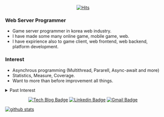 <div align=center>

[![Hits](https://hits.seeyoufarm.com/api/count/incr/badge.svg?url=https%3A%2F%2Fgithub.com%2F1akewood)](https://hits.seeyoufarm.com) 

</div>

### Web Server Programmer

- Game server programmer in korea web industry.
- I have made some many online game, mobile game, web.
- I have expirience also to game client, web frontend, web backend, platform development.

### Interest

- Asynchrous programming (Multithread, Pararell, Async-await and more)
- Statistics, Measure, Coverage.
- Want to more than before improvement all things.
<details>
<summary>Past Interest</summary>
<div markdown="1">

|제목|내용|
|--|--|
|1|1|
|2|10|

</div>
</details>

<div align=center>

[![Tech Blog Badge](http://img.shields.io/badge/-Tech%20blog-black?style=flat-square&logo=github&link=https://1akewood.github.io/)](https://1akewood.github.io/) 
[![Linkedin Badge](https://img.shields.io/badge/-LinkedIn-blue?style=flat-square&logo=Linkedin&logoColor=white&link=https://www.linkedin.com/in/elky-96299bb1//)](https://www.linkedin.com/in/elky-96299bb1/) 
[![Gmail Badge](https://img.shields.io/badge/-Gmail-d14836?style=flat-square&logo=Gmail&logoColor=white&link=mailto:sangwoo98.kang@gmail.com)](mailto:sangwoo98.kang@gmail.com)

</div>

[![github stats](https://github-readme-stats.vercel.app/api?username=1akewood)](https://github.com/1akewood)

